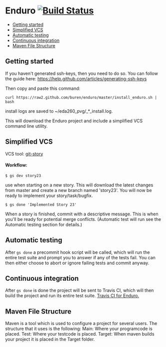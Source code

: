 # Enduro [![Build Status](https://travis-ci.org/buren/enduro.png?branch=master)](https://travis-ci.org/buren/enduro)

- [Getting started](#getting-started)
- [Simplified VCS](#simplified-vcs)
- [Automatic testing](#automatic-testing)
- [Continuous integration](#continuous-integration)
- [Maven File Structure](#maven-file-structure)

## Getting started

If you haven't generated ssh-keys, then you need to do so.
You can follow the guide here: https://help.github.com/articles/generating-ssh-keys

Then copy and paste this command:

    curl https://raw2.github.com/buren/enduro/master/install_enduro.sh | bash
install logs are saved to ~/eda260_pvg/\_*_install.log.

This will download the Enduro project and include a simplified VCS command line utility. 


## Simplified VCS

VCS tool: [git-story](https://github.com/buren/git-story)

#### Workflow:

    $ gs dev story23                 
use when starting on a new story.
This will download the latest changes from master and create a new branch named 'story23'.
You will now be ready to implement your story/task/bugfix.

    $ gs done 'Implemented Story 23'
When a story is finished, commit with a descriptive message. 
This is when you'll be ready for potential merge conflicts.
(Automatic test will run see the Automatic testing section for details.)


## Automatic testing
After ```gs done``` a precommit hook script will be called, which will run the entire test suite and prompt you to answer if any of the tests fail. You can then either choose to abort or ignore failing tests and commit anyway.
    
    
## Continuous integration

After ```gs done``` is done the project will be sent to Travis CI, which will then build the project and run its entire test suite. [Travis CI for Enduro.](https://travis-ci.org/buren/enduro)

## Maven File Structure

Maven is a tool which is used to configure a project for several users. The structure that it uses is the following:
Main: Where your programcode is placed.
Test: Where your testcode is placed.
Target: When maven builds your project it is placed in the Target folder.



